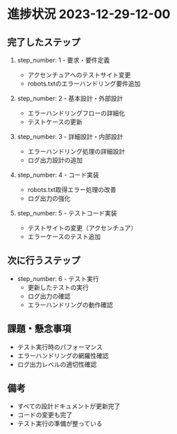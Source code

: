 # 進捗状況 2023-12-29-12-00

## 完了したステップ
1. step_number: 1 - 要求・要件定義
   - アクセンチュアへのテストサイト変更
   - robots.txtのエラーハンドリング要件追加

2. step_number: 2 - 基本設計・外部設計
   - エラーハンドリングフローの詳細化
   - テストケースの更新

3. step_number: 3 - 詳細設計・内部設計
   - エラーハンドリング処理の詳細設計
   - ログ出力設計の追加

4. step_number: 4 - コード実装
   - robots.txt取得エラー処理の改善
   - ログ出力の強化

5. step_number: 5 - テストコード実装
   - テストサイトの変更（アクセンチュア）
   - エラーケースのテスト追加

## 次に行うステップ
- step_number: 6 - テスト実行
  - 更新したテストの実行
  - ログ出力の確認
  - エラーハンドリングの動作確認

## 課題・懸念事項
- テスト実行時のパフォーマンス
- エラーハンドリングの網羅性確認
- ログ出力レベルの適切性確認

## 備考
- すべての設計ドキュメントが更新完了
- コードの変更も完了
- テスト実行の準備が整っている 